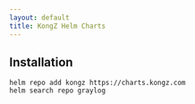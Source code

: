 ```yaml
---
layout: default
title: KongZ Helm Charts
---
```


## Installation

```console
helm repo add kongz https://charts.kongz.com
helm search repo graylog
```

